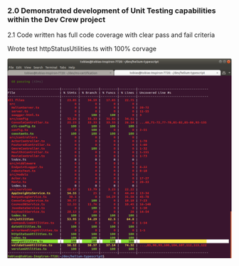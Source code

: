 ### 2.0	 Demonstrated development of Unit Testing capabilities within the Dev Crew project			

2.1 Code written has full code coverage with clear pass and fail criteria

Wrote test httpStatusUtilities.ts with 100% corvage

![Code coverage](images/testCoverage.png)